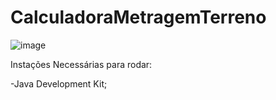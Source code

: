 # CalculadoraMetragemTerreno

![image](https://github.com/JPDev-full/CalculadoraMetragemTerreno/assets/120661541/c349f1b5-08b3-49a4-9e18-1b22eac0e2a2)

Instações Necessárias para rodar:

-Java Development Kit;
